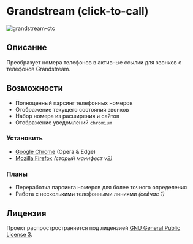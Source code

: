# Grandstream (click-to-call)

![grandstream-ctc](https://i.postimg.cc/Pqn6NxTW/grandstream-ctc.png)

## Описание

Преобразует номера телефонов в активные ссылки для звонков с телефонов Grandstream.

## Возможности

- Полноценный парсинг телефонных номеров
- Отображение текущего состояния звонков
- Набор номера из расширения и сайтов
- Отображение уведомлений `chromium`

### Установить

- [Google Chrome](https://chrome.google.com/webstore/detail/grandstream-click-to-call/gcmffhldcmblemadbaooobdopcbjkcpc) (Opera & Edge)
- [Mozilla Firefox](https://addons.mozilla.org/ru/firefox/addon/grandstream-ctc) _(старый манифест v2)_

### Планы

- Переработка парсинга номеров для более точного определения
- Работа с несколькими телефонными линиями _(сейчас 1)_

## Лицензия

Проект распростространяется под лицензией [GNU General Public License 3](LICENSE).
